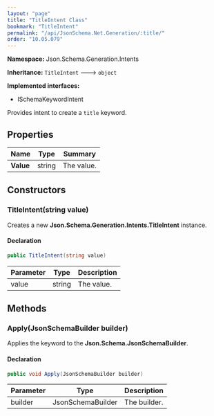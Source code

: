 ```yaml
---
layout: "page"
title: "TitleIntent Class"
bookmark: "TitleIntent"
permalink: "/api/JsonSchema.Net.Generation/:title/"
order: "10.05.079"
---
```

**Namespace:** Json.Schema.Generation.Intents

**Inheritance:**
`TitleIntent`
 🡒 
`object`

**Implemented interfaces:**

- ISchemaKeywordIntent

Provides intent to create a `title` keyword.

## Properties

| Name | Type | Summary |
|---|---|---|
| **Value** | string | The value. |

## Constructors

### TitleIntent(string value)

Creates a new **Json.Schema.Generation.Intents.TitleIntent** instance.

#### Declaration

```c#
public TitleIntent(string value)
```

| Parameter | Type | Description |
|---|---|---|
| value | string | The value. |


## Methods

### Apply(JsonSchemaBuilder builder)

Applies the keyword to the **Json.Schema.JsonSchemaBuilder**.

#### Declaration

```c#
public void Apply(JsonSchemaBuilder builder)
```

| Parameter | Type | Description |
|---|---|---|
| builder | JsonSchemaBuilder | The builder. |


